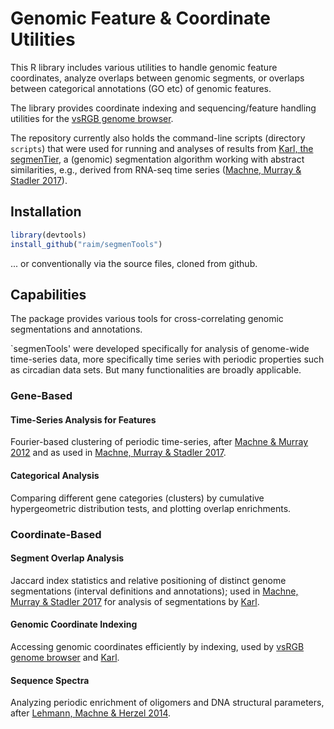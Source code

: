 # Genomic Feature & Coordinate Utilities 

This R library includes various utilities to handle genomic feature
coordinates, analyze overlaps between genomic segments, or overlaps
between categorical annotations (GO etc) of genomic features.

The library provides coordinate indexing and sequencing/feature
handling utilities for the
[vsRGB genome browser](https://gitlab.com/raim/genomeBrowser).

The repository currently also holds the command-line scripts
(directory `scripts`) that were used for running and analyses of results
from [Karl, the segmenTier](https://github.com/raim/segmenTier), a
(genomic) segmentation algorithm working with abstract similarities,
e.g., derived from RNA-seq time series
([Machne, Murray & Stadler 2017](http://www.nature.com/articles/s41598-017-12401-8)).


## Installation

```R
library(devtools)
install_github("raim/segmenTools")
```

... or conventionally via the source files, cloned from github.

## Capabilities

The package provides various tools for cross-correlating genomic
segmentations and annotations. 

`segmenTools' were developed specifically for analysis of genome-wide
time-series data, more specifically time series with periodic properties
such as circadian data sets. But many functionalities are broadly applicable.

### Gene-Based

#### Time-Series Analysis for Features

Fourier-based clustering of periodic time-series, after [Machne &
Murray 2012](https://doi.org/10.1371/journal.pone.0037906) and as used
in [Machne, Murray & Stadler
2017](http://www.nature.com/articles/s41598-017-12401-8).

#### Categorical Analysis

Comparing different gene categories (clusters) by cumulative
hypergeometric distribution tests, and plotting overlap enrichments.

### Coordinate-Based

#### Segment Overlap Analysis

Jaccard index statistics and relative positioning of distinct genome
segmentations (interval definitions and annotations); used in [Machne,
Murray & Stadler
2017](http://www.nature.com/articles/s41598-017-12401-8) for analysis
of segmentations by [Karl](https://github.com/raim/segmenTier).

#### Genomic Coordinate Indexing

Accessing genomic coordinates efficiently by indexing, used by
[vsRGB genome browser](https://gitlab.com/raim/genomeBrowser) and
[Karl](https://github.com/raim/segmenTier).

#### Sequence Spectra 

Analyzing periodic enrichment of oligomers and DNA structural
parameters, after [Lehmann, Machne & Herzel
2014](https://doi.org/10.1093/nar/gku641).